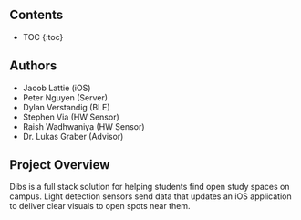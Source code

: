 ## Contents

* TOC
{:toc}

## Authors

- Jacob Lattie (iOS)
- Peter Nguyen (Server)
- Dylan Verstandig (BLE)
- Stephen Via (HW Sensor)
- Raish Wadhwaniya (HW Sensor)
- Dr. Lukas Graber (Advisor)


## Project Overview

Dibs is a full stack solution for helping students find open study spaces on campus. Light detection sensors send data that updates an iOS application to deliver clear visuals to open spots near them.
